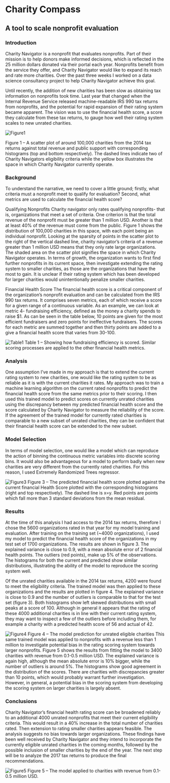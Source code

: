 # Charity Compass
## A tool to scale nonprofit evaluation

### Introduction
Charity Navigator is a nonprofit that evaluates nonprofits. Part of their mission is to help donors make informed decisions, which is reflected in the 25 million dollars donated via their portal each year. Nonprofits benefit from the service they offer, and Charity Navigator would like to expand its reach and rate more charities. Over the past three weeks I worked on a data science consultancy project to help Charity Navigator achieve this goal.

Until recently, the addition of new charities has been slow as obtaining tax information on nonprofits took time. Last year that changed when the Internal Revenue Service released machine-readable IRS 990 tax returns from nonprofits, and the potential for rapid expansion of their rating system became apparent.  The vision was to use the financial health score, a score they calculate from these tax returns, to gauge how well their rating system scales to new unrated charities.

![Figure1](/Figure1.png)

Figure 1 – A scatter plot of around 100,000 charities from the 2014 tax returns against total revenue and public support with corresponding histograms (top and bottom respectively). The dashed lines indicate two of Charity Navigators eligibility criteria while the yellow box illustrates the space in which Charity Navigator currently operate.

### Background
To understand the narrative, we need to cover a little ground; firstly, what criteria must a nonprofit meet to qualify for evaluation? Second, what metrics are used to calculate the financial health score?

Qualifying Nonprofits 
Charity navigator only rates qualifying nonprofits- that is, organizations that meet a set of criteria. One criterion is that the total revenue of the nonprofit must be greater than 1 million USD. Another is that at least 40% of the revenue must come from the public. Figure 1 shows the distribution of 100,000 charities in this space, with each point being an individual nonprofit. Looking at the sparsity of points in the scatter plot to the right of the vertical dashed line, charity navigator’s criteria of a revenue greater than 1 million USD means that they only rate large organizations. The shaded area on the scatter plot signifies the space in which Charity Navigator operates. In terms of growth, the organization wants to first find further nonprofits in its current space, then investigate extending the rating system to smaller charities, as those are the organizations that have the most to gain. It is unclear if their rating system which has been developed for larger charities would unintentionally penalize smaller charities. 

Financial Health Score
The financial health score is a critical component of the organization’s nonprofit evaluation and can be calculated from the IRS 990 tax returns. It comprises seven metrics, each of which receive a score for a given range of a continuous variable. As an example, we can look at metric 4- fundraising efficiency, defined as the money a charity spends to raise $1. As can be seen in the table below, 10 points are given for the most efficient fundraisers and zero points for ineffective fundraisers. The scores for each metric are summed together and then thirty points are added to a give a financial health score that varies from 30-100.

 ![Table1](/Figure2.png)
Table 1 – Showing how fundraising efficiency is scored. Similar scoring processes are applied to the other financial health metrics.

### Analysis
One assumption I’ve made in my approach is that to extend the current rating system to new charities, one would like the rating system to be as reliable as it is with the current charities it rates. My approach was to train a machine learning algorithm on the current rated nonprofits to predict the financial health score from the same metrics prior to their scoring. I then used this trained model to predict scores on currently unrated charities using the discrepancy between my predicted financial health score and the score calculated by Charity Navigator to measure the reliability of the score. If the agreement of the trained model for currently rated charities is comparable to a new subset of unrated charities, they can be confident that their financial health score can be extended to the new subset.


### Model Selection
In terms of model selection, one would like a model which can reproduce the action of binning the continuous metric variables into discrete scoring bins. It would also be advantageous for a model to perform badly when new charities are very different from the currently rated charities. For this reason, I used Extremely Randomized Trees regressor. 

![Figure3](/Figure3.png)
Figure 3 – The predicted financial health score plotted against the current financial Health Score plotted with the corresponding histograms (right and top respectively). The dashed line is x=y. Red points are points which fall more than 3 standard deviations from the mean residual.

### Results
At the time of this analysis I had access to the 2014 tax returns, therefore I chose the 5600 organizations rated in that year for my model training and evaluation. After training on the training set (~4000 organizations), I used my model to predict the financial health score of the organizations in my test set of 1700 organizations. The results are shown in figure 3. The explained variance is close to 0.9, with a mean absolute error of 2 financial health points. The outliers (red points), make up 5% of the observations. The histograms for both the current and predicted show similar distributions, illustrating the ability of the model to reproduce the scoring system well.

Of the unrated charities available in the 2014 tax returns, 4200 were found to meet the eligibility criteria. The trained model was then applied to these organizations and the results are plotted in figure 4. The explained variance is close to 0.9 and the number of outliers is comparable to that for the test set (figure 3).  Both histograms show left skewed distributions with small peaks at a score of 100. Although in general it appears that the rating of these 4000 additional charities is in line with their current rating system, they may want to inspect a few of the outliers before including them, for example a charity with a predicted health score of 56 and actual of 42. 

![Figure4](/Figure4.png)
Figure 4 – The model prediction for unrated eligible charities
This same trained model was applied to nonprofits with a revenue less than 1 million to investigate potential bias in the rating scoring system towards larger nonprofits. Figure 5 shows the results from fitting the model to 3400 charities with revenue from 0.1-0.5 million USD. The explained variance is again high, although the mean absolute error is 10% bigger, while the number of outliers is around 5%. The histograms show good agreement in the distribution of the scores. There are charities with discrepancies greater than 10 points, which would probably warrant further investigation. However, in general, a potential bias in the scoring system from developing the scoring system on larger charities is largely absent.

### Conclusions
Charity Navigator’s financial health rating score can be broadened reliably to an additional 4000 unrated nonprofits that meet their current eligibility criteria. This would result in a 40% increase in the total number of charities rated. 
Then extension to rating smaller charities appears feasible. The analysis suggests no bias towards larger organizations.
These findings have been well received by Charity Navigator and they intend to incorporate the currently eligible unrated charities in the coming months, followed by the	 possible inclusion of smaller charities by the end of the year. The next step will be to analyze the 2017 tax returns to produce the final recommendations.
 
![Figure5](/Figure5.png)
Figure 5 – The model applied to charities with revenue from 0.1-0.5 million USD.



